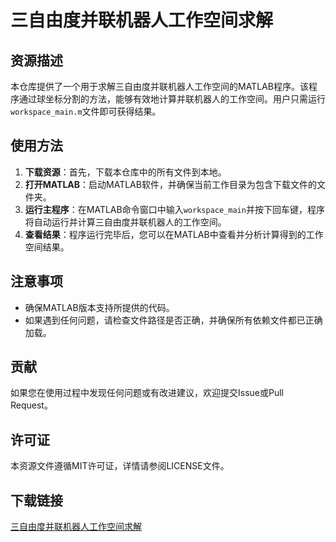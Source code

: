 # 三自由度并联机器人工作空间求解

## 资源描述

本仓库提供了一个用于求解三自由度并联机器人工作空间的MATLAB程序。该程序通过球坐标分割的方法，能够有效地计算并联机器人的工作空间。用户只需运行`workspace_main.m`文件即可获得结果。

## 使用方法

1. **下载资源**：首先，下载本仓库中的所有文件到本地。
2. **打开MATLAB**：启动MATLAB软件，并确保当前工作目录为包含下载文件的文件夹。
3. **运行主程序**：在MATLAB命令窗口中输入`workspace_main`并按下回车键，程序将自动运行并计算三自由度并联机器人的工作空间。
4. **查看结果**：程序运行完毕后，您可以在MATLAB中查看并分析计算得到的工作空间结果。

## 注意事项

- 确保MATLAB版本支持所提供的代码。
- 如果遇到任何问题，请检查文件路径是否正确，并确保所有依赖文件都已正确加载。

## 贡献

如果您在使用过程中发现任何问题或有改进建议，欢迎提交Issue或Pull Request。

## 许可证

本资源文件遵循MIT许可证，详情请参阅LICENSE文件。

## 下载链接

[三自由度并联机器人工作空间求解](https://pan.quark.cn/s/43a5d9cf8e33)